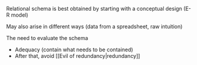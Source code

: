 Relational schema is best obtained by starting with a conceptual design (E-R model)

May also arise in different ways (data from a spreadsheet, raw intuition)

The need to evaluate the schema
- Adequacy (contain what needs to be contained)
- After that, avoid [[Evil of redundancy|redundancy]]
